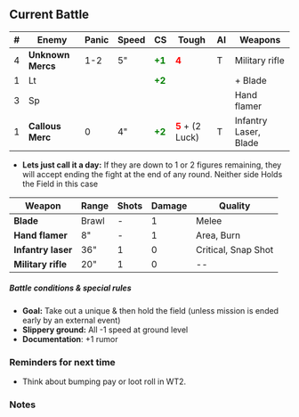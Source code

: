 ## Current Battle

| #   | Enemy             | Panic | Speed | CS                                        | Tough                                             | AI  | Weapons               |
| --- | ----------------- | ----- | ----- | ----------------------------------------- | ------------------------------------------------- | --- | --------------------- |
| 4   | **Unknown Mercs** | 1-2   | 5"    | <strong style="color: green;">+1</strong> | <strong style="color: red;">4</strong>            | T   | Military rifle        |
| 1   | Lt                |       |       | <strong style="color: green;">+2</strong> |                                                   |     | + Blade               |
| 3   | Sp                |       |       |                                           |                                                   |     | Hand flamer           |
| 1   | **Callous Merc**  | 0     | 4"    | <strong style="color: green;">+2</strong> | <strong style="color: red;">5</strong> + (2 Luck) | T   | Infantry Laser, Blade |
+ **Lets just call it a day:** If they are down to 1 or 2 figures remaining, they will accept ending the fight at the end of any round. Neither side Holds the Field in this case

| Weapon             | Range | Shots | Damage | Quality             |
| ------------------ | ----- | ----- | ------ | ------------------- |
| **Blade**          | Brawl | -     | 1      | Melee               |
| **Hand flamer**    | 8"    | -     | 1      | Area, Burn          |
| **Infantry laser** | 36"   | 1     | 0      | Critical, Snap Shot |
| **Military rifle** | 20"   | 1     | 0      | --                  |

##### Battle conditions & special rules

+ **Goal:** Take out a unique & then hold the field (unless mission is ended early by an external event) 
+ **Slippery ground:** All -1 speed at ground level
+ **Documentation**: +1 rumor

### Reminders for next time

+ Think about bumping pay or loot roll in WT2.

### Notes

